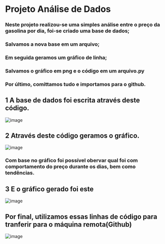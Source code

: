 # Projeto Análise de Dados

### Neste projeto realizou-se uma simples análise entre o preço da gasolina por dia, foi-se criado uma base de dados;
### Salvamos a nova base em um arquivo;
### Em seguida geramos um gráfico de linha;
### Salvamos o gráfico em png e o código em um arquivo.py
### Por último, comittamos tudo e importamos para o github.

## 1 A base de dados foi escrita através deste código.
![image](https://github.com/rafaelfdiniz/da-ebac/assets/152647025/ab4a08be-cc3f-4630-94fa-526e3f97fe5a)

## 2 Através deste código geramos o gráfico.
![image](https://github.com/rafaelfdiniz/da-ebac/assets/152647025/ebe4dcdc-46e7-4bc1-a8d3-233b6945fdc7)
### Com base no gráfico foi possível obervar qual foi com comportamento do preço durante os dias, bem como tendências.
## 3 E o gráfico gerado foi este
![image](https://github.com/rafaelfdiniz/da-ebac/assets/152647025/8137e35e-3b64-4382-9e81-6c9b6ddc032d)


## Por final, utilizamos essas linhas de código para tranferir para o máquina remota(Github)
![image](https://github.com/rafaelfdiniz/da-ebac/assets/152647025/c4588bb8-bf6e-4b6c-9d91-fb1dc8e9b584)


